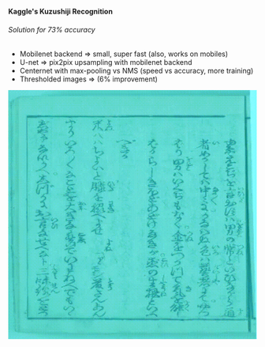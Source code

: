 **Kaggle's Kuzushiji Recognition**

###### Solution for 73% accuracy

* Mobilenet backend => small, super fast (also, works on mobiles)
* U-net => pix2pix upsampling with mobilenet backend
* Centernet with max-pooling vs NMS (speed vs accuracy, more training)
* Thresholded images => (6% improvement)

![Masks gif](resources/masks.gif)